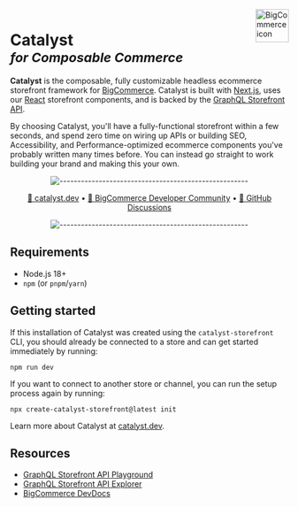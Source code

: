 <a href="https://bigcommerce.com">
   <img src="https://storage.googleapis.com/bigcommerce-developers/images/bigc-rounded-icon.png" alt="BigCommerce icon" title="BigCommerce" align="right" height="60" />
</a>


# **Catalyst** <br><sup>_for Composable Commerce_</sup>


**Catalyst** is the composable, fully customizable headless ecommerce storefront framework for 
[BigCommerce](https://www.bigcommerce.com/). Catalyst is built with [Next.js](https://nextjs.org/), uses 
our [React](https://react.dev/) storefront components, and is backed by the
[GraphQL Storefront API](https://developer.bigcommerce.com/docs/storefront/graphql).


By choosing Catalyst, you'll have a fully-functional storefront within a few seconds, and spend zero time on wiring
up APIs or building SEO, Accessibility, and Performance-optimized ecommerce components you've probably written many
times before. You can instead go straight to work building your brand and making this your own.

<div align="center">

![-----------------------------------------------------](https://storage.googleapis.com/bigcommerce-developers/images/separator.png)

</div>

<p align="center">
 <a href="https://www.catalyst.dev">🚀 catalyst.dev</a> •
 <a href="https://developer.bigcommerce.com/community">🤗 BigCommerce Developer Community</a> •
 <a href="https://github.com/bigcommerce/catalyst/discussions">💬 GitHub Discussions</a>
</p>

<div align="center">

![-----------------------------------------------------](https://storage.googleapis.com/bigcommerce-developers/images/separator.png)

</div>

## Requirements 
* Node.js 18+
* `npm` (or `pnpm`/`yarn`)

## Getting started

If this installation of Catalyst was created using the `catalyst-storefront` CLI, you should already be connected to a store and can get started immediately by running:

```shell
npm run dev
```

If you want to connect to another store or channel, you can run the setup process again by running:

```shell
npx create-catalyst-storefront@latest init
```

Learn more about Catalyst at [catalyst.dev](https://catalyst.dev).


## Resources

* [GraphQL Storefront API Playground](https://developer.bigcommerce.com/graphql-storefront/playground)
* [GraphQL Storefront API Explorer](https://developer.bigcommerce.com/graphql-storefront/explorer)
* [BigCommerce DevDocs](https://developer.bigcommerce.com/docs/build)